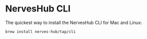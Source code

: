 # NervesHub CLI

The quickest way to install the NervesHub CLI for Mac and Linux:

`brew install nerves-hub/tap/cli`
